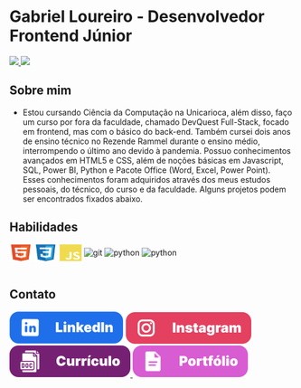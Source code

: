 # Gabriel Loureiro - Desenvolvedor Frontend Júnior

<div>
   <a href="https://github.com/gbloureiros">
   <img height="140em" src="https://github-readme-stats.vercel.app/api?username=gbloureiros&show_icons=true&theme=tokyonight&include_all_commits=true&count_private=true"/>
   <img height="140em" src="https://github-readme-stats.vercel.app/api/top-langs/?username=gbloureiros&layout=compact&langs_count=6&theme=tokyonight"/>
   </a>
</div>

## Sobre mim

- Estou cursando Ciência da Computação na Unicarioca, além disso, faço um curso por fora da faculdade, chamado DevQuest Full-Stack, focado em frontend, mas com o básico do back-end. Também cursei dois anos de ensino técnico no Rezende Rammel durante o ensino médio, interrompendo o último ano devido à pandemia. Possuo conhecimentos avançados em HTML5 e CSS, além de noções básicas em Javascript, SQL, Power BI, Python e Pacote Office (Word, Excel, Power Point). Esses conhecimentos foram adquiridos através dos meus estudos pessoais, do técnico, do curso e da faculdade. Alguns projetos podem ser encontrados fixados abaixo.

## Habilidades

<div style="display: inline_block">
  <img align="center" alt="HTML" height="30" width="40" src="https://raw.githubusercontent.com/devicons/devicon/master/icons/html5/html5-original.svg">
  <img align="center" alt="CSS" height="30" width="40" src="https://raw.githubusercontent.com/devicons/devicon/master/icons/css3/css3-original.svg">
  <img align="center" alt="Js" height="30" width="40" src="https://raw.githubusercontent.com/devicons/devicon/master/icons/javascript/javascript-plain.svg">
  <img align="center" alt="git" height="30" width="40" src="https://git-scm.com/images/logos/downloads/Git-Icon-1788C.svg">
  <img align="center" alt="python" height="30" width="30" src="https://upload.wikimedia.org/wikipedia/commons/c/c3/Python-logo-notext.svg">
  <img align="center" alt="python" height="30" width="30" src="https://www.svgrepo.com/show/331760/sql-database-generic.svg">
</div>
 
<br>
 
## Contato
 
<div> 
  <a href="https://www.linkedin.com/in/gabrielloureiros/" target="_blank"><img src="./image/linkedin.svg" target="_blank"></a>
  <a href="https://www.instagram.com/gabriel.loureiros/" target="_blank"><img src="./image/instagram.svg" target="_blank"></a>
  <a href="./cv/Currículo Gabriel Loureiro.pdf" target="_blank"> <img src="./image/curriculo.svg" download="Currículo Gabriel Loureiro.pdf" target="_blank">
  <a href="https://gbloureiros.github.io/portfolio/" target="_blank"> <img src="./image/portfolio.svg"   target="_blank">
  </a>
</div>
